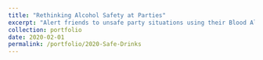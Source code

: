 ```yaml
---
title: "Rethinking Alcohol Safety at Parties"
excerpt: "Alert friends to unsafe party situations using their Blood Alcohol Concentration (BAC) and location ([code](https://github.com/trina731/safedrinks))."
collection: portfolio
date: 2020-02-01
permalink: /portfolio/2020-Safe-Drinks
---
```

